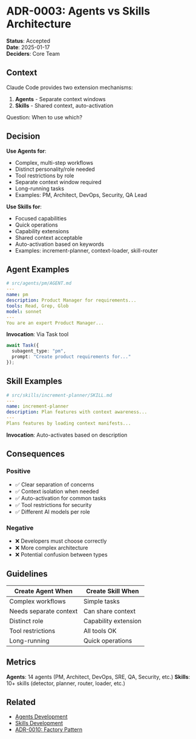 # ADR-0003: Agents vs Skills Architecture

**Status**: Accepted  
**Date**: 2025-01-17  
**Deciders**: Core Team  

## Context

Claude Code provides two extension mechanisms:
1. **Agents** - Separate context windows
2. **Skills** - Shared context, auto-activation

Question: When to use which?

## Decision

**Use Agents for**:
- Complex, multi-step workflows
- Distinct personality/role needed
- Tool restrictions by role
- Separate context window required
- Long-running tasks
- Examples: PM, Architect, DevOps, Security, QA Lead

**Use Skills for**:
- Focused capabilities
- Quick operations
- Capability extensions
- Shared context acceptable
- Auto-activation based on keywords
- Examples: increment-planner, context-loader, skill-router

## Agent Examples

```yaml
# src/agents/pm/AGENT.md
---
name: pm
description: Product Manager for requirements...
tools: Read, Grep, Glob
model: sonnet
---
You are an expert Product Manager...
```

**Invocation**: Via Task tool
```typescript
await Task({
  subagent_type: "pm",
  prompt: "Create product requirements for..."
});
```

## Skill Examples

```yaml
# src/skills/increment-planner/SKILL.md
---
name: increment-planner
description: Plan features with context awareness...
---
Plans features by loading context manifests...
```

**Invocation**: Auto-activates based on description

## Consequences

### Positive
- ✅ Clear separation of concerns
- ✅ Context isolation when needed
- ✅ Auto-activation for common tasks
- ✅ Tool restrictions for security
- ✅ Different AI models per role

### Negative
- ❌ Developers must choose correctly
- ❌ More complex architecture
- ❌ Potential confusion between types

## Guidelines

| Create Agent When | Create Skill When |
|-------------------|-------------------|
| Complex workflows | Simple tasks |
| Needs separate context | Can share context |
| Distinct role | Capability extension |
| Tool restrictions | All tools OK |
| Long-running | Quick operations |

## Metrics

**Agents**: 14 agents (PM, Architect, DevOps, SRE, QA, Security, etc.)
**Skills**: 10+ skills (detector, planner, router, loader, etc.)

## Related

- [Agents Development](../../../../CLAUDE.md#agents-development)
- [Skills Development](../../../../CLAUDE.md#skills-development)
- [ADR-0010: Factory Pattern](0010-factory-pattern.md)
